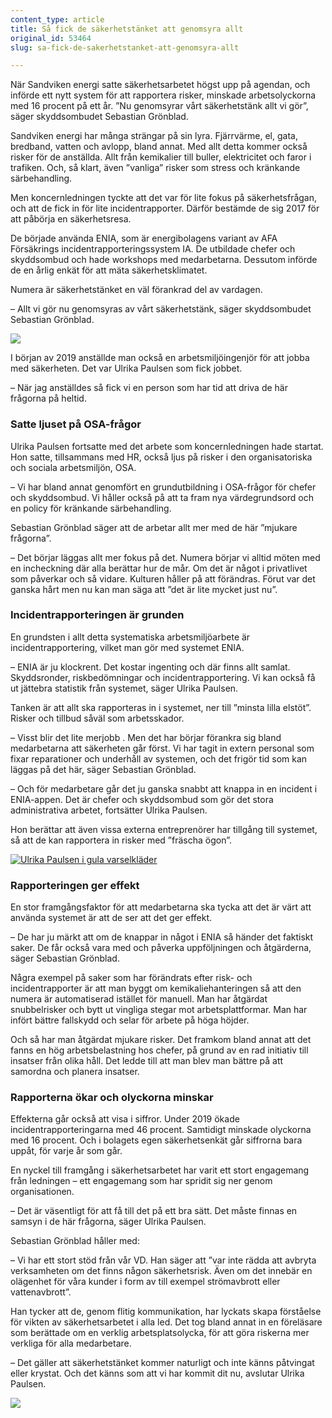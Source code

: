 ```yaml
---
content_type: article
title: Så fick de säkerhetstänket att genomsyra allt
original_id: 53464
slug: sa-fick-de-sakerhetstanket-att-genomsyra-allt

---
```


När Sandviken energi satte säkerhetsarbetet högst upp på agendan, och införde ett nytt system för att rapportera risker, minskade arbetsolyckorna med 16 procent på ett år. ”Nu genomsyrar vårt säkerhetstänk allt vi gör”, säger skyddsombudet Sebastian Grönblad.

Sandviken energi har många strängar på sin lyra. Fjärrvärme, el, gata, bredband, vatten och avlopp, bland annat. Med allt detta kommer också risker för de anställda. Allt från kemikalier till buller, elektricitet och faror i trafiken. Och, så klart, även ”vanliga” risker som stress och kränkande särbehandling.

Men koncernledningen tyckte att det var för lite fokus på säkerhetsfrågan, och att de fick in för lite incidentrapporter. Därför bestämde de sig 2017 för att påbörja en säkerhetsresa.

De började använda ENIA, som är energibolagens variant av AFA Försäkrings incidentrapporteringssystem IA. De utbildade chefer och skyddsombud och hade workshops med medarbetarna. Dessutom införde de en årlig enkät för att mäta säkerhetsklimatet.

Numera är säkerhetstänket en väl förankrad del av vardagen.

­­­– Allt vi gör nu genomsyras av vårt säkerhetstänk, säger skyddsombudet Sebastian Grönblad.

[![](https://www.suntarbetsliv.se/wp-content/uploads/2020/12/750x400-sebastian-gronblad-foto-Pernilla-Wahlman-TT.jpg)](https://www.suntarbetsliv.se/wp-content/uploads/2020/12/750x400-sebastian-gronblad-foto-Pernilla-Wahlman-TT.jpg)

I början av 2019 anställde man också en arbetsmiljöingenjör för att jobba med säkerheten. Det var Ulrika Paulsen som fick jobbet.

– När jag anställdes så fick vi en person som har tid att driva de här frågorna på heltid.

### Satte ljuset på OSA-frågor

Ulrika Paulsen fortsatte med det arbete som koncernledningen hade startat. Hon satte, tillsammans med HR, också ljus på risker i den organisatoriska och sociala arbetsmiljön, OSA.

– Vi har bland annat genomfört en grundutbildning i OSA-frågor för chefer och skyddsombud. Vi håller också på att ta fram nya värdegrundsord och en policy för kränkande särbehandling.

Sebastian Grönblad säger att de arbetar allt mer med de här ”mjukare frågorna”.

– Det börjar läggas allt mer fokus på det. Numera börjar vi alltid möten med en incheckning där alla berättar hur de mår. Om det är något i privatlivet som påverkar och så vidare. Kulturen håller på att förändras. Förut var det ganska hårt men nu kan man säga att ”det är lite mycket just nu”.

### Incidentrapporteringen är grunden

En grundsten i allt detta systematiska arbetsmiljöarbete är incidentrapportering, vilket man gör med systemet ENIA.

– ENIA är ju klockrent. Det kostar ingenting och där finns allt samlat. Skyddsronder, riskbedömningar och incidentrapportering. Vi kan också få ut jättebra statistik från systemet, säger Ulrika Paulsen.

Tanken är att allt ska rapporteras in i systemet, ner till ”minsta lilla elstöt”. Risker och tillbud såväl som arbetsskador.

– Visst blir det lite merjobb . Men det har börjar förankra sig bland medarbetarna att säkerheten går först. Vi har tagit in extern personal som fixar reparationer och underhåll av systemen, och det frigör tid som kan läggas på det här, säger Sebastian Grönblad.

– Och för medarbetare går det ju ganska snabbt att knappa in en incident i ENIA-appen. Det är chefer och skyddsombud som gör det stora administrativa arbetet, fortsätter Ulrika Paulsen.

Hon berättar att även vissa externa entreprenörer har tillgång till systemet, så att de kan rapportera in risker med ”fräscha ögon”.

[![Ulrika Paulsen i gula varselkläder](https://www.suntarbetsliv.se/wp-content/uploads/2020/12/750x400-ulrika-paulsen-foto-Pernilla-Wahlman-TT.jpg)](https://www.suntarbetsliv.se/wp-content/uploads/2020/12/750x400-ulrika-paulsen-foto-Pernilla-Wahlman-TT.jpg)

### Rapporteringen ger effekt

En stor framgångsfaktor för att medarbetarna ska tycka att det är värt att använda systemet är att de ser att det ger effekt.

– De har ju märkt att om de knappar in något i ENIA så händer det faktiskt saker. De får också vara med och påverka uppföljningen och åtgärderna, säger Sebastian Grönblad.

Några exempel på saker som har förändrats efter risk- och incidentrapporter är att man byggt om kemikaliehanteringen så att den numera är automatiserad istället för manuell. Man har åtgärdat snubbelrisker och bytt ut vingliga stegar mot arbetsplattformar. Man har infört bättre fallskydd och selar för arbete på höga höjder.

Och så har man åtgärdat mjukare risker. Det framkom bland annat att det fanns en hög arbetsbelastning hos chefer, på grund av en rad initiativ till insatser från olika håll. Det ledde till att man blev man bättre på att samordna och planera insatser.

### Rapporterna ökar och olyckorna minskar

Effekterna går också att visa i siffror. Under 2019 ökade incidentrapporteringarna med 46 procent. Samtidigt minskade olyckorna med 16 procent. Och i bolagets egen säkerhetsenkät går siffrorna bara uppåt, för varje år som går.

En nyckel till framgång i säkerhetsarbetet har varit ett stort engagemang från ledningen – ett engagemang som har spridit sig ner genom organisationen.

– Det är väsentligt för att få till det på ett bra sätt. Det måste finnas en samsyn i de här frågorna, säger Ulrika Paulsen.

Sebastian Grönblad håller med:

– Vi har ett stort stöd från vår VD. Han säger att ”var inte rädda att avbryta verksamheten om det finns någon säkerhetsrisk. Även om det innebär en olägenhet för våra kunder i form av till exempel strömavbrott eller vattenavbrott”.

Han tycker att de, genom flitig kommunikation, har lyckats skapa förståelse för vikten av säkerhetsarbetet i alla led. Det tog bland annat in en föreläsare som berättade om en verklig arbetsplatsolycka, för att göra riskerna mer verkliga för alla medarbetare.

– Det gäller att säkerhetstänket kommer naturligt och inte känns påtvingat eller krystat. Och det känns som att vi har kommit dit nu, avslutar Ulrika Paulsen.

[![](https://www.suntarbetsliv.se/wp-content/uploads/2020/12/750x400-sandviken-energi-foto-Pernilla-Wahlman-TT.jpg)](https://www.suntarbetsliv.se/wp-content/uploads/2020/12/750x400-sandviken-energi-foto-Pernilla-Wahlman-TT.jpg)

